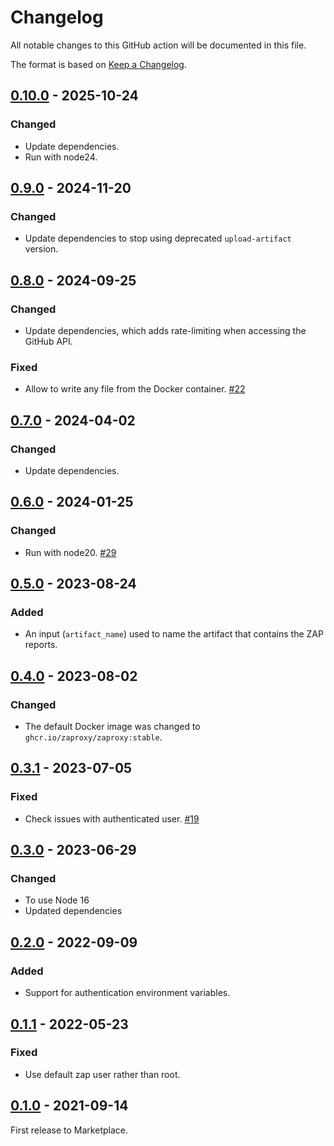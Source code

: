 # Changelog

All notable changes to this GitHub action will be documented in this file.

The format is based on [Keep a Changelog](https://keepachangelog.com/en/1.0.0/).

## [0.10.0] - 2025-10-24
### Changed
- Update dependencies.
- Run with node24.

## [0.9.0] - 2024-11-20
### Changed
- Update dependencies to stop using deprecated `upload-artifact` version.

## [0.8.0] - 2024-09-25
### Changed
- Update dependencies, which adds rate-limiting when accessing the GitHub API.

### Fixed
- Allow to write any file from the Docker container. [#22](https://github.com/zaproxy/action-api-scan/issues/22)

## [0.7.0] - 2024-04-02
### Changed
- Update dependencies.

## [0.6.0] - 2024-01-25
### Changed
- Run with node20. [#29](https://github.com/zaproxy/action-api-scan/issues/29)

## [0.5.0] - 2023-08-24
### Added
 - An input (`artifact_name`) used to name the artifact that contains the ZAP reports.

## [0.4.0] - 2023-08-02
### Changed
- The default Docker image was changed to `ghcr.io/zaproxy/zaproxy:stable`.

## [0.3.1] - 2023-07-05
### Fixed
- Check issues with authenticated user. [#19](https://github.com/zaproxy/action-api-scan/issues/19)

## [0.3.0] - 2023-06-29

### Changed
- To use Node 16
- Updated dependencies

## [0.2.0] - 2022-09-09

### Added
- Support for authentication environment variables.

## [0.1.1] - 2022-05-23

### Fixed
- Use default zap user rather than root.

## [0.1.0] - 2021-09-14

First release to Marketplace.

[0.10.0]: https://github.com/zaproxy/action-api-scan/compare/v0.9.0...v0.10.0
[0.9.0]: https://github.com/zaproxy/action-api-scan/compare/v0.8.0...v0.9.0
[0.8.0]: https://github.com/zaproxy/action-api-scan/compare/v0.7.0...v0.8.0
[0.7.0]: https://github.com/zaproxy/action-api-scan/compare/v0.6.0...v0.7.0
[0.6.0]: https://github.com/zaproxy/action-api-scan/compare/v0.5.0...v0.6.0
[0.5.0]: https://github.com/zaproxy/action-api-scan/compare/v0.4.0...v0.5.0
[0.4.0]: https://github.com/zaproxy/action-api-scan/compare/v0.3.1...v0.4.0
[0.3.1]: https://github.com/zaproxy/action-api-scan/compare/v0.3.0...v0.3.1
[0.3.0]: https://github.com/zaproxy/action-api-scan/compare/v0.2.0...v0.3.0
[0.2.0]: https://github.com/zaproxy/action-api-scan/compare/v0.1.1...v0.2.0
[0.1.1]: https://github.com/zaproxy/action-api-scan/compare/v0.1.0...v0.1.1
[0.1.0]: https://github.com/zaproxy/action-api-scan/compare/12a34c296c603f7505336a7fc750363fa978d93e...v0.1.0
